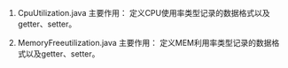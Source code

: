 1. CpuUtilization.java
	主要作用：
		定义CPU使用率类型记录的数据格式以及getter、setter。

2. MemoryFreeutilization.java
	主要作用：
		定义MEM利用率类型记录的数据格式以及getter、setter。